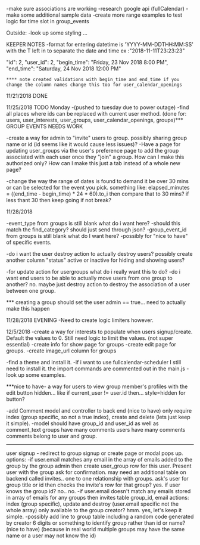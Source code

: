 -make sure associations are working
-research google api (fullCalendar)
-make some additional sample data
-create more range examples to test logic for time slot in group_events 


Outside:
-look up some styling ...



KEEPER NOTES
-format for entering datetime is 'YYYY-MM-DDTHH:MM:SS' with the T left in to separate the date and time ex :"2018-11-11T23:23:23"

   "id": 2,
    "user_id": 2,
    "begin_time": "Friday, 23 Nov 2018  8:00 PM",
    "end_time": "Saturday, 24 Nov 2018 12:00 PM"

    **** note created validations with begin_time and end_time if you change the column names change this too for user_calendar_openings


11/21/2018
DONE

11/25/2018 TODO Monday -(pushed to tuesday due to power outage)
-find all places where ids can be replaced with current user method. (done for: users, user_interests, user_groups, user_calendar_openings, groups)*** GROUP EVENTS NEEDS WORK

 
-create a way for admin to "invite" users to group. possibly sharing group name or id (id seems like it would cause less issues)? 
  -Have a page for updating user_groups via the user's preference page to add the group associated with each user once they "join" a group. How can I make this authorized only? How can I make this just a tab instead of a whole new page?

-change the way the range of dates is found to demand it be over 30 mins or can be selected for the event you pick. something like:
 elapsed_minutes = ((end_time - begin_time) * 24 * 60).to_i
 then compare that to 30 mins? if less thant 30 then keep going if not break?

 11/28/2018
 
 -event_type from groups is still blank what do i want here?
  -should this match the find_category? should just send through json?
 -group_event_id from groups is still blank what do I want here?
  -possibly for "nice to have" of specific events.

  -do i want the user destroy action to actually destroy users? possibly create another column "status" active or inactive for hiding and showing users?

  -for update action for usergroups what do i really want this to do? 
    -do i want end users to be able to actually move users from one group to another? no. maybe just destroy action to destroy the association of a user between one group.

     

*** creating a group should set the user admin == true... need to actually make this happen


11/28/2018
EVENING 
-Need to create logic limiters however. 


12/5/2018
-create a way for interests to populate when users signup/create. Default the values to 0. Still need logic to limit the values. (not super essential)
-create info for show page for groups
-create edit page for groups.
-create image_url column for groups

-find a theme and install it.
-if i want to use fullcalendar-scheduler I still need to install it. the import commands are commented out in the main.js
-look up some examples.


***nice to have- a way for users to view group member's profiles with the edit button hidden... like if current_user != user.id then... style=hidden for button? 

-add Comment model and controller to back end (nice to have) only require index (group specific, so not a true index), create and delete (lets just keep it simple).
-model should have group_id and user_id as well as comment_text 
groups have many comments
users have many comments
comments belong to user and group.

******

user signup - redirect to group signup or create page or modal pops up.
options:
-if user.email matches any email in the array of emails added to the group by the group admin then create user_group row for this user. Present user with the group ask for confirmation. may need an additional table on backend called invites.. one to one relationship with groups. ask's user for group title or id then checks the invite's row for that group? yes.
if user knows the group id? no.. no.
-if user.email doesn't match any emails stored in array of emails for any groups then
invites table
group_id, email
actions: index (group specific), update and destroy (user.email specific not the whole array)
only available to the group creator? hmm. yes, let's keep it simple.
-possibly add line to group table including a random code generated by creator 6 digits or something to identify group rather than id or name? (nice to have) (because in real world multiple groups may have the same name or a user may not know the id)
